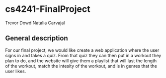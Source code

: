 # cs4241-FinalProject

Trevor Dowd
Natalia Carvajal 

## General description
 For our final project, we would like create a web application where the user signs in and takes a quiz. From that quiz they can then put in a workout they plan to do, and the website will give them a playlist that will last the length of the workout, match the intesity of the workout, and is in genres that the user likes. 
